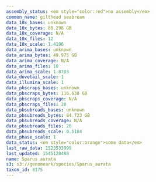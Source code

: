 ```yaml
---
assembly_status: <em style="color:red">no assembly</em>
common_name: gilthead seabream
data_10x_bases: unknown
data_10x_bytes: 80.298 GB
data_10x_coverage: N/A
data_10x_files: 12
data_10x_scale: 1.4196
data_arima_bases: unknown
data_arima_bytes: 49.975 GB
data_arima_coverage: N/A
data_arima_files: 10
data_arima_scale: 1.8703
data_dovetail_scale: 1
data_illumina_scale: 1
data_pbscraps_bases: unknown
data_pbscraps_bytes: 116.630 GB
data_pbscraps_coverage: N/A
data_pbscraps_files: 20
data_pbsubreads_bases: unknown
data_pbsubreads_bytes: 84.723 GB
data_pbsubreads_coverage: N/A
data_pbsubreads_files: 20
data_pbsubreads_scale: 0.5184
data_phase_scale: 1
data_status: <em style="color:orange">some data</em>
last_raw_data: 1523533999
last_updated: 1545120408
name: Sparus aurata
s3: s3://genomeark/species/Sparus_aurata
taxon_id: 8175
---
```

